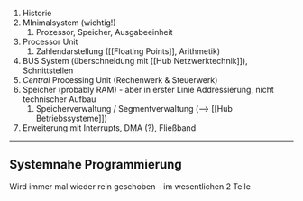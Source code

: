 1. Historie
2. MInimalsystem (wichtig!)
	1. Prozessor, Speicher, Ausgabeeinheit
3. Processor Unit
	1. Zahlendarstellung ([[Floating Points]], Arithmetik)
4. BUS System (überschneidung mit [[Hub Netzwerktechnik]]), Schnittstellen
5. _Central_ Processing Unit (Rechenwerk & Steuerwerk)
6. Speicher (probably RAM) - aber in erster Linie Addressierung, nicht technischer Aufbau
	1. Speicherverwaltung / Segmentverwaltung (--> [[Hub Betriebssysteme]])
7. Erweiterung mit Interrupts, DMA (?), Fließband


---
## Systemnahe Programmierung
Wird immer mal wieder rein geschoben - im wesentlichen 2 Teile

